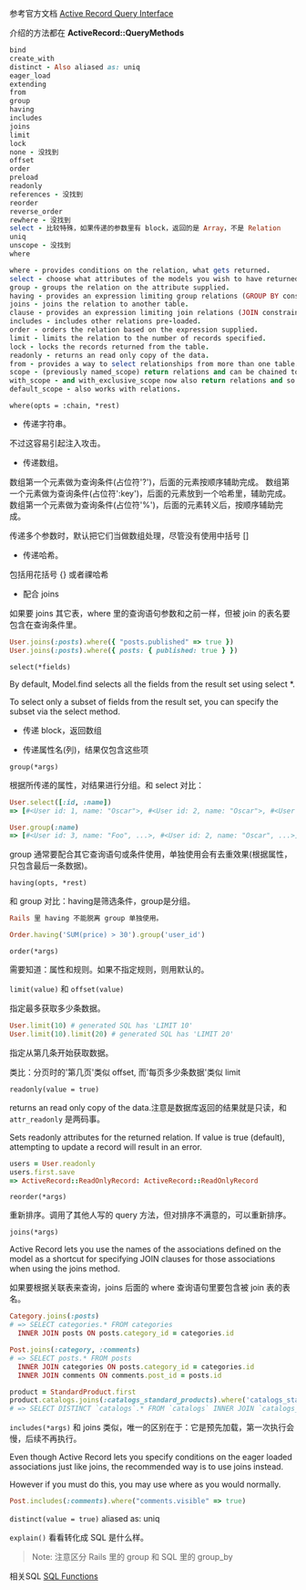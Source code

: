 参考官方文档 [Active Record Query Interface](http://edgeguides.rubyonrails.org/active_record_querying.html)

介绍的方法都在 **ActiveRecord::QueryMethods**

```ruby
bind
create_with
distinct - Also aliased as: uniq
eager_load
extending
from
group
having
includes
joins
limit
lock
none - 没找到
offset
order
preload
readonly
references - 没找到
reorder
reverse_order
rewhere - 没找到
select - 比较特殊，如果传递的参数里有 block，返回的是 Array，不是 Relation
uniq
unscope - 没找到
where
```

```ruby
where - provides conditions on the relation, what gets returned.
select - choose what attributes of the models you wish to have returned from the database.
group - groups the relation on the attribute supplied.
having - provides an expression limiting group relations (GROUP BY constraint).
joins - joins the relation to another table.
clause - provides an expression limiting join relations (JOIN constraint).
includes - includes other relations pre-loaded.
order - orders the relation based on the expression supplied.
limit - limits the relation to the number of records specified.
lock - locks the records returned from the table.
readonly - returns an read only copy of the data.
from - provides a way to select relationships from more than one table.
scope - (previously named_scope) return relations and can be chained together with the other relation methods.
with_scope - and with_exclusive_scope now also return relations and so can be chained.
default_scope - also works with relations.
```

`where(opts = :chain, *rest)`

- 传递字符串。

不过这容易引起注入攻击。

- 传递数组。

数组第一个元素做为查询条件(占位符'?')，后面的元素按顺序辅助完成。
数组第一个元素做为查询条件(占位符':key')，后面的元素放到一个哈希里，辅助完成。
数组第一个元素做为查询条件(占位符'%')，后面的元素转义后，按顺序辅助完成。

传递多个参数时，默认把它们当做数组处理，尽管没有使用中括号 []

- 传递哈希。

包括用花括号 {} 或者祼哈希

- 配合 joins

如果要 joins 其它表，where 里的查询语句参数和之前一样，但被 join 的表名要包含在查询条件里。

```ruby
User.joins(:posts).where({ "posts.published" => true })
User.joins(:posts).where({ posts: { published: true } })
```

`select(*fields)`

By default, Model.find selects all the fields from the result set using select *.

To select only a subset of fields from the result set, you can specify the subset via the select method.

- 传递 block，返回数组

- 传递属性名(列)，结果仅包含这些项

`group(*args)`

根据所传递的属性，对结果进行分组。和 select 对比：

```ruby
User.select([:id, :name])
=> [#<User id: 1, name: "Oscar">, #<User id: 2, name: "Oscar">, #<User id: 3, name: "Foo">

User.group(:name)
=> [#<User id: 3, name: "Foo", ...>, #<User id: 2, name: "Oscar", ...>]
```

group 通常要配合其它查询语句或条件使用，单独使用会有去重效果(根据属性，只包含最后一条数据)。

`having(opts, *rest)`

和 group 对比：having是筛选条件，group是分组。

```ruby
Rails 里 having 不能脱离 group 单独使用。

Order.having('SUM(price) > 30').group('user_id')
```

`order(*args)`

需要知道：属性和规则。如果不指定规则，则用默认的。

`limit(value)` 和 `offset(value)`

指定最多获取多少条数据。

```ruby
User.limit(10) # generated SQL has 'LIMIT 10'
User.limit(10).limit(20) # generated SQL has 'LIMIT 20'
```

指定从第几条开始获取数据。

类比：分页时的'第几页'类似 offset, 而'每页多少条数据'类似 limit

`readonly(value = true)`

returns an read only copy of the data.注意是数据库返回的结果就是只读，和 `attr_readonly` 是两码事。

Sets readonly attributes for the returned relation. If value is true (default), attempting to update a record will result in an error.

```ruby
users = User.readonly
users.first.save
=> ActiveRecord::ReadOnlyRecord: ActiveRecord::ReadOnlyRecord
```

`reorder(*args)`

重新排序。调用了其他人写的 query 方法，但对排序不满意的，可以重新排序。

`joins(*args)`

Active Record lets you use the names of the associations defined on the model as a shortcut for specifying JOIN clauses for those associations when using the joins method.

如果要根据关联表来查询，joins 后面的 where 查询语句里要包含被 join 表的表名。

```ruby
Category.joins(:posts)
# => SELECT categories.* FROM categories
  INNER JOIN posts ON posts.category_id = categories.id

Post.joins(:category, :comments)
# => SELECT posts.* FROM posts
  INNER JOIN categories ON posts.category_id = categories.id
  INNER JOIN comments ON comments.post_id = posts.id

product = StandardProduct.first
product.catalogs.joins(:catalogs_standard_products).where('catalogs_standard_products.is_default = ?', true)
# => SELECT DISTINCT `catalogs`.* FROM `catalogs` INNER JOIN `catalogs_standard_products` `catalogs_standard_products_catalogs` ON `catalogs_standard_products_catalogs`.`catalog_id` = `catalogs`.`id` INNER JOIN `catalogs_standard_products` ON `catalogs`.`id` = `catalogs_standard_products`.`catalog_id` WHERE `catalogs_standard_products`.`standard_product_id` = 100011 AND (catalogs_standard_products.is_default = 1)
```

`includes(*args)` 和 joins 类似，唯一的区别在于：它是预先加载，第一次执行会慢，后续不再执行。

Even though Active Record lets you specify conditions on the eager loaded associations just like joins, the recommended way is to use joins instead.

However if you must do this, you may use where as you would normally.

```ruby
Post.includes(:comments).where("comments.visible" => true)
```

`distinct(value = true)`  aliased as: uniq

`explain()` 看看转化成 SQL 是什么样。

> Note: 注意区分 Rails 里的 group 和 SQL 里的 group_by

相关SQL [SQL Functions](http://www.w3schools.com/sql/sql_functions.asp)
